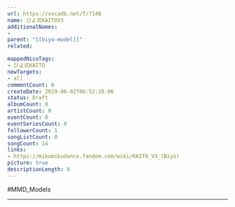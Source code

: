 ```yaml
---
url: https://vocadb.net/T/7148
name: びよ式KAITOV3
additionalNames: 
- 
parent: "[[biyo-model]]"
related:

mappedNicoTags:
- びよ式KAITO
newTargets:
- all
commentCount: 0
createDate: 2019-06-02T06:52:38.06
status: Draft
albumCount: 0
artistCount: 0
eventCount: 0
eventSeriesCount: 0
followerCount: 1
songListCount: 0
songCount: 14
links: 
- https://mikumikudance.fandom.com/wiki/KAITO_V3_(Biyo)
picture: true
descriptionLength: 0
---
```


#MMD_Models



---

